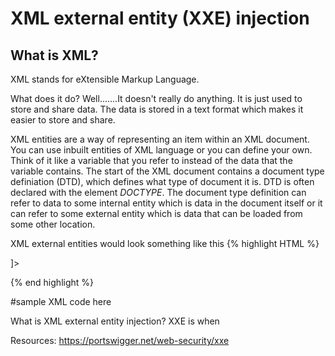 <h1>XML external entity (XXE) injection</h1> 

<h2>What is XML?</h2>
XML stands for eXtensible Markup Language. 

What does it do?
Well.......It doesn't really do anything. It is just used to store and share data. The data is stored in a text format which makes it easier to store and share.

XML entities are a way of representing an item within an XML document. You can use inbuilt entities of XML language or you can define your own. Think of it like a variable that you refer to instead of the data that the variable contains. 
The start of the XML document contains a document type definiation (DTD), which defines what type of document it is. DTD is often declared with the element <i>DOCTYPE</i>. The document type definition can refer to data to some internal entity which is data in the document itself or it can refer to some external entity which is data that can be loaded from some other location.

XML external entities would look something like this
{% highlight HTML %}
<!DOCTYPE foo [ <!ENTITY ext SYSTEM "file:///path/to/file" > ]>
{% end highlight %}

#sample XML code here

What is XML external entity injection?
XXE is when







Resources: 
https://portswigger.net/web-security/xxe
